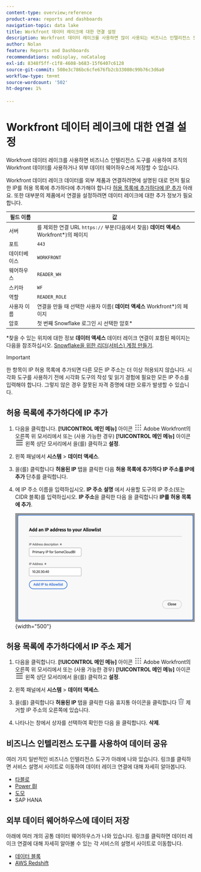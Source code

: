 ```yaml
---
content-type: overview;reference
product-area: reports and dashboards
navigation-topic: data lake
title: Workfront 데이터 레이크에 대한 연결 설정
description: Workfront 데이터 레이크를 사용하면 많이 사용되는 비즈니스 인텔리전스 도구를 사용하여 조직의 Workfront 데이터를 사용하거나 외부 데이터 웨어하우스에 저장할 수 있습니다.
author: Nolan
feature: Reports and Dashboards
recommendations: noDisplay, noCatalog
exl-id: 8348f5ff-c1f8-4608-b683-15f6407c6128
source-git-commit: 508e3c786bc6cfe676fb2cb33080c99b76c3d6a0
workflow-type: tm+mt
source-wordcount: '502'
ht-degree: 1%

---
```


# Workfront 데이터 레이크에 대한 연결 설정

Workfront 데이터 레이크를 사용하면 비즈니스 인텔리전스 도구를 사용하여 조직의 Workfront 데이터를 사용하거나 외부 데이터 웨어하우스에 저장할 수 있습니다.

Workfront 데이터 레이크 데이터를 외부 제품과 연결하려면에 설명된 대로 먼저 필요한 IP를 허용 목록에 추가하다에 추가해야 합니다 [허용 목록에 추가하다에 IP 추가](#add-ips-to-the-allowlist) 아래요. 또한 대부분의 제품에서 연결을 설정하려면 데이터 레이크에 대한 추가 정보가 필요합니다.

| 필드 이름 | 값 |
|---------------|-------------|
| 서버 | 를 제외한 연결 URL `https://` 부분(다음에서 찾음) **데이터 액세스** Workfront*)의 페이지 |
| 포트 | `443` |
| 데이터베이스 | `WORKFRONT` |
| 웨어하우스 | `READER_WH` |
| 스키마 | `WF` |
| 역할 | `READER_ROLE` |
| 사용자 이름 | 연결을 만들 때 선택한 사용자 이름( **데이터 액세스** Workfront*)의 페이지 |
| 암호 | 첫 번째 Snowflake 로그인 시 선택한 암호* |

*찾을 수 있는 위치에 대한 정보 **데이터 액세스** 데이터 레이크 연결이 포함된 페이지는 다음을 참조하십시오. [Snowflake을 위한 리더(서비스) 계정 만들기](/help/quicksilver/reports-and-dashboards/data-lake/create-a-reader-account.md).

>[!IMPORTANT]
>
>한 항목이 IP 허용 목록에 추가되면 다른 모든 IP 주소는 더 이상 허용되지 않습니다. 시각화 도구를 사용하기 전에 시각화 도구의 작성 및 읽기 경험에 필요한 모든 IP 주소를 입력해야 합니다. 그렇지 않은 경우 잘못된 자격 증명에 대한 오류가 발생할 수 있습니다.

## 허용 목록에 추가하다에 IP 추가

1. 다음을 클릭합니다. **[!UICONTROL 메인 메뉴]** 아이콘 ![메인 메뉴](/help/_includes/assets/main-menu-icon.png) Adobe Workfront의 오른쪽 위 모서리에서 또는 (사용 가능한 경우) **[!UICONTROL 메인 메뉴]** 아이콘 ![메인 메뉴](/help/_includes/assets/main-menu-icon-left-nav.png) 왼쪽 상단 모서리에서 을(를) 클릭하고 **설정**.

1. 왼쪽 패널에서 **시스템** > **데이터 액세스**.

1. 을(를) 클릭합니다 **허용된 IP** 탭을 클릭한 다음 **허용 목록에 추가하다 IP 주소를 IP에 추가** 단추를 클릭합니다.

1. 에 IP 주소 이름을 입력하십시오. **IP 주소 설명** 에서 사용할 도구의 IP 주소(또는 CIDR 블록)를 입력하십시오. **IP 주소**&#x200B;을 클릭한 다음 을 클릭합니다 **IP를 허용 목록에 추가**.

   ![IP 주소 추가](/help/quicksilver/reports-and-dashboards/data-lake/assets/add-IP-allowlist.png) {width="500"}

## 허용 목록에 추가하다에서 IP 주소 제거

1. 다음을 클릭합니다. **[!UICONTROL 메인 메뉴]** 아이콘 ![메인 메뉴](/help/_includes/assets/main-menu-icon.png) Adobe Workfront의 오른쪽 위 모서리에서 또는 (사용 가능한 경우) **[!UICONTROL 메인 메뉴]** 아이콘 ![메인 메뉴](/help/_includes/assets/main-menu-icon-left-nav.png) 왼쪽 상단 모서리에서 을(를) 클릭하고 **설정**.

1. 왼쪽 패널에서 **시스템** > **데이터 액세스**.

1. 을(를) 클릭합니다 **허용된 IP** 탭을 클릭한 다음 휴지통 아이콘을 클릭합니다 ![삭제 아이콘](/help/quicksilver/reports-and-dashboards/data-lake/assets/delete.png) 제거할 IP 주소의 오른쪽에 있습니다.

1. 나타나는 창에서 상자를 선택하여 확인한 다음 을 클릭합니다. **삭제**.

## 비즈니스 인텔리전스 도구를 사용하여 데이터 공유

여러 가지 일반적인 비즈니스 인텔리전스 도구가 아래에 나와 있습니다. 링크를 클릭하면 서비스 설명서 사이트로 이동하여 데이터 레이크 연결에 대해 자세히 알아봅니다.

* [타블로](https://help.tableau.com/current/pro/desktop/en-us/basicconnectoverview.htm)
* [Power BI](https://learn.microsoft.com/power-query/connectors/snowflake)
* [도모](https://www.domo.com/appstore/connector/snowflake-connector/overview)
* SAP HANA

## 외부 데이터 웨어하우스에 데이터 저장

아래에 여러 개의 공통 데이터 웨어하우스가 나와 있습니다. 링크를 클릭하면 데이터 레이크 연결에 대해 자세히 알아볼 수 있는 각 서비스의 설명서 사이트로 이동합니다.

* [데이터 블록](https://docs.databricks.com/en/connect/index.html)
* [AWS Redshift](https://docs.aws.amazon.com/redshift/latest/gsg/federated-query.html)
